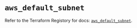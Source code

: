 # `aws_default_subnet`

Refer to the Terraform Registory for docs: [`aws_default_subnet`](https://www.terraform.io/docs/providers/aws/r/default_subnet).
